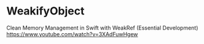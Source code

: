 # WeakifyObject
Clean Memory Management in Swift with WeakRef (Essential Development)
https://www.youtube.com/watch?v=3XAdFuwHgew 
